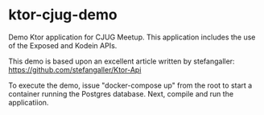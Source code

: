 # ktor-cjug-demo
Demo Ktor application for CJUG Meetup.  This application includes the use of the Exposed and Kodein APIs.

This demo is based upon an excellent article written by stefangaller: https://github.com/stefangaller/Ktor-Api

To execute the demo, issue "docker-compose up" from the root to start a container running the Postgres database.  Next, compile and run the applicatiion.
